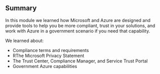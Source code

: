 ## Summary

In this module we learned how Microsoft and Azure are designed and provide tools to help you be more compliant, trust in your solutions, and work with Azure in a government scenario if you need that capability.

We learned about:

+ Compliance terms and requirements
+ RThe Microsoft Privacy Statement
+ The Trust Center, Compliance Manager, and Service Trust Portal
+ Government Azure capabilities
